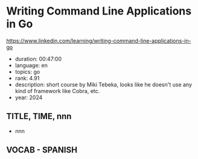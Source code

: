 # Writing Command Line Applications in Go

https://www.linkedin.com/learning/writing-command-line-applications-in-go

- duration: 00:47:00
- language: en
- topics: go
- rank: 4.91
- description: short course by Miki Tebeka, looks like he doesn't use any kind of framework like Cobra, etc.
- year: 2024

## TITLE, TIME, nnn

- nnn

## VOCAB - SPANISH

```
```
